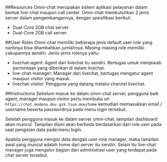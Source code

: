 ##Resources
Omni-chat merupakan sistem aplikasi pelayanan dalam bentuk live-chat maupun call center. Omni-chat membutuhkan 2 jenis server dalam pengembangannya, dengan spesifikasi berikut:

- Dual-Core 2GB chat server
- Dual-Core 2GB call server

##User Roles
Omni-chat memiliki beberapa jenis default user role yang nantinya bisa ditambahkan jumlahnya. Masing-masing role memiliki cakupannya sendiri.
Jenis-jenis rolenya yaitu:

- livechat-agent: Agent dari livechat itu sendiri. Bertugas untuk menjawab permintaan yang diberikan di dalam livechat.
- live-chat-manager: Manager dari livechat, bertugas mengatur agent maupun visitor yang masuk.
- livechat-visitor: Pengguna yang datang melalui channel livechat.

##Instructions
Sebelum masuk ke dalam omni-chat server, pengguna baik agent, manager maupun visitor perlu membuka url `https://chat.modena.dev.gsk.tsun.moe/home` kemudian memasukkan email / username beserta passwordnya pada menu login tersebut.

Setelah pengguna masuk ke dalam server omni-chat, tampilan dashboard akan muncul. Tampilan disini akan berbeda berdasarkan dari role user pada saat pengisian data pada menu login.

Apabila pengguna mengisi data dengan user-role manager, maka tampilan awal yang muncul adalah home dari server itu sendiri. Selain itu live-chat manager juga mengatur bagian dari administrasi user yang terdapat pada chat server tersebut.
